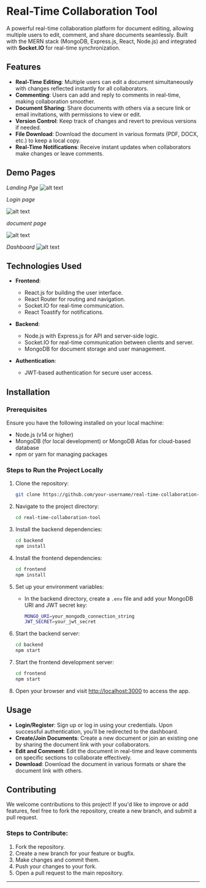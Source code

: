 # Real-Time Collaboration Tool

A powerful real-time collaboration platform for document editing, allowing multiple users to edit, comment, and share documents seamlessly. Built with the MERN stack (MongoDB, Express.js, React, Node.js) and integrated with **Socket.IO** for real-time synchronization.

## Features

- **Real-Time Editing**: Multiple users can edit a document simultaneously with changes reflected instantly for all collaborators.
- **Commenting**: Users can add and reply to comments in real-time, making collaboration smoother.
- **Document Sharing**: Share documents with others via a secure link or email invitations, with permissions to view or edit.
- **Version Control**: Keep track of changes and revert to previous versions if needed.
- **File Download**: Download the document in various formats (PDF, DOCX, etc.) to keep a local copy.
- **Real-Time Notifications**: Receive instant updates when collaborators make changes or leave comments.

## Demo Pages

*Landing Pge*
![alt text](image.png)

*Login page*

![alt text](image-1.png)

*document page*

![alt text](image-2.png)

*Dashboard*
![alt text](image-3.png)


## Technologies Used

- **Frontend**: 
  - React.js for building the user interface.
  - React Router for routing and navigation.
  - Socket.IO for real-time communication.
  - React Toastify for notifications.
  
- **Backend**:
  - Node.js with Express.js for API and server-side logic.
  - Socket.IO for real-time communication between clients and server.
  - MongoDB for document storage and user management.
  
- **Authentication**:
  - JWT-based authentication for secure user access.

## Installation

### Prerequisites

Ensure you have the following installed on your local machine:

- Node.js (v14 or higher)
- MongoDB (for local development) or MongoDB Atlas for cloud-based database
- npm or yarn for managing packages

### Steps to Run the Project Locally

1. Clone the repository:
   ```bash
   git clone https://github.com/your-username/real-time-collaboration-tool.git
   ```

2. Navigate to the project directory:
   ```bash
   cd real-time-collaboration-tool
   ```

3. Install the backend dependencies:
   ```bash
   cd backend
   npm install
   ```

4. Install the frontend dependencies:
   ```bash
   cd frontend
   npm install
   ```

5. Set up your environment variables:
   - In the backend directory, create a `.env` file and add your MongoDB URI and JWT secret key:
     ```bash
     MONGO_URI=your_mongodb_connection_string
     JWT_SECRET=your_jwt_secret
     ```

6. Start the backend server:
   ```bash
   cd backend
   npm start
   ```

7. Start the frontend development server:
   ```bash
   cd frontend
   npm start
   ```

8. Open your browser and visit [http://localhost:3000](http://localhost:3000) to access the app.

## Usage

- **Login/Register**: Sign up or log in using your credentials. Upon successful authentication, you’ll be redirected to the dashboard.
- **Create/Join Documents**: Create a new document or join an existing one by sharing the document link with your collaborators.
- **Edit and Comment**: Edit the document in real-time and leave comments on specific sections to collaborate effectively.
- **Download**: Download the document in various formats or share the document link with others.

## Contributing

We welcome contributions to this project! If you'd like to improve or add features, feel free to fork the repository, create a new branch, and submit a pull request.

### Steps to Contribute:
1. Fork the repository.
2. Create a new branch for your feature or bugfix.
3. Make changes and commit them.
4. Push your changes to your fork.
5. Open a pull request to the main repository.


---
